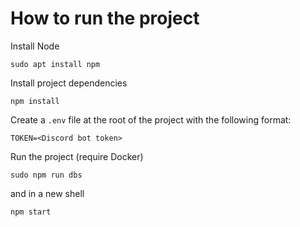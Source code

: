 # How to run the project
Install Node
```
sudo apt install npm
```

Install project dependencies
```
npm install
```

Create a `.env` file at the root of the project with the following format:
```
TOKEN=<Discord bot token>
```

Run the project
(require Docker)
```
sudo npm run dbs
```
and in a new shell
```
npm start
```
